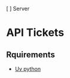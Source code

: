 [ ] Server

# API Tickets

## Rquirements

- [Uv python](https://docs.astral.sh/uv/getting-started/installation/)